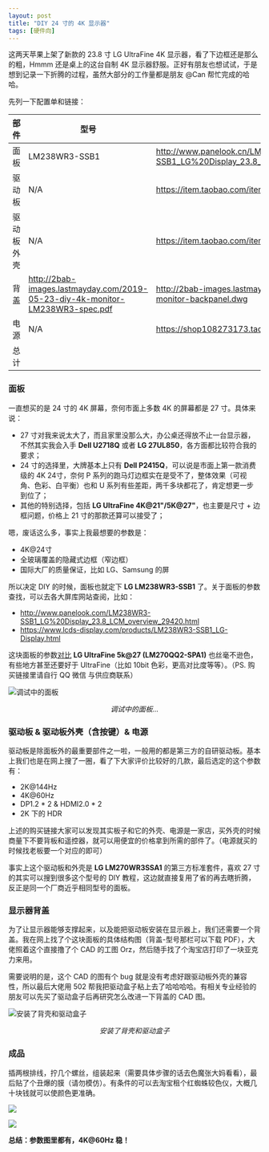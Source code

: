 ```yaml
---
layout: post
title: "DIY 24 寸的 4K 显示器"
tags: [硬件向]
---
```


这两天苹果上架了新款的 23.8 寸 LG UltraFine 4K 显示器，看了下边框还是那么的粗，Hmmm 还是桌上的这台自制 4K 显示器舒服。正好有朋友也想试试，于是想到记录一下折腾的过程，虽然大部分的工作量都是朋友 @Can 帮忙完成的哈哈。

<!--more-->

先列一下配置单和链接：

|部件|型号|链接|参考价格|
|---|---|---|---|
|面板|LM238WR3-SSB1|http://www.panelook.cn/LM238WR3-SSB1_LG%20Display_23.8_LCM_invitemdetail_cn_167827.html|￥600-750|
|驱动板|N/A|https://item.taobao.com/item.htm?id=575821521733|￥400|
|驱动板外壳|N/A|https://item.taobao.com/item.htm?id=575219610220|￥40|
|背盖|http://2bab-images.lastmayday.com/2019-05-23-diy-4k-monitor-LM238WR3-spec.pdf|http://2bab-images.lastmayday.com/2019-05-23-diy-4k-monitor-backpanel.dwg|￥60|
|电源|N/A|https://shop108273173.taobao.com/index.htm|￥50|
|总计|||￥1200 左右|

### 面板 

一直想买的是 24 寸的 4K 屏幕，奈何市面上多数 4K 的屏幕都是 27 寸。具体来说：

- 27 寸对我来说太大了，而且家里没那么大，办公桌还得放不止一台显示器，不然其实我会入手 **Dell U2718Q** 或者 **LG 27UL850**，各方面都比较符合我的要求；
- 24 寸的选择里，大牌基本上只有 **Dell P2415Q**，可以说是市面上第一款消费级的 4K 24寸，奈何 P 系列的跑马灯边框实在是受不了，整体效果（可视角、色彩、白平衡）也和 U 系列有些差距，两千多块都花了，肯定想更一步到位了；
- 其他的特别选择，包括 **LG UltraFine 4K@21"/5K@27"**，也主要是尺寸 + 边框问题，价格上 21 寸的那款还算可以接受了；

嗯，废话这么多，事实上我最想要的参数是：

- 4K@24寸
- 全玻璃覆盖的隐藏式边框（窄边框）
- 国际大厂的质量保证，比如 LG、Samsung 的屏

所以决定 DIY 的时候，面板也就定下 **LG LM238WR3-SSB1** 了。关于面板的参数查找，可以去各大屏库网站查阅，比如：

- http://www.panelook.com/LM238WR3-SSB1_LG%20Display_23.8_LCM_overview_29420.html
- https://www.lcds-display.com/products/LM238WR3-SSB1_LG-Display.html

这块面板的参数[对比]( http://www.panelook.com/modelcompare.php?ids=29420,33044
) **LG UltraFine 5k@27 (LM270QQ2-SPA1)** 也丝毫不逊色，有些地方甚至还要好于 UltraFine（比如 10bit 色彩，更高对比度等等）。（PS. 购买链接里请自行 QQ 微信 与供应商联系）

![调试中的面板](http://2bab-images.lastmayday.com/blog/diy-4k-24inch-monitor-1.jpg?imageslim)
<div style="text-align:center;"><i>调试中的面板...</i></div>

### 驱动板 & 驱动板外壳（含按键）& 电源

驱动板是除面板外的最重要部件之一啦，一般用的都是第三方的自研驱动板。基本上我们也是在网上搜了一圈，看了下大家评价比较好的几款，最后选定的这个参数有：

- 2K@144Hz
- 4K@60Hz
- DP1.2 * 2 & HDMI2.0 * 2
- 2K 下的 HDR

上述的购买链接大家可以发现其实板子和它的外壳、电源是一家店，买外壳的时候商量下不要背板和遥控器，就可以用便宜的价格拿到所需的部件了。（电源就买的时候找老板要一个对应的即可）

事实上这个驱动板和外壳是 **LG LM270WR3SSA1** 的第三方标准套件，喜欢 27 寸的其实可以搜到很多这个型号的 DIY 教程，这边就直接复用了省的再去瞎折腾，反正是同一个厂商近乎相同型号的面板。

### 显示器背盖

为了让显示器能够支撑起来，以及能把驱动板安装在显示器上，我们还需要一个背盖。我在网上找了个这块面板的具体结构图（背盖-型号那栏可以下载 PDF），大佬照着这个直接撸了个 CAD 的工图 Orz，然后随手找了个淘宝店打印了一块亚克力来用。

需要说明的是，这个 CAD 的图有个 bug 就是没有考虑好跟驱动板外壳的兼容性，所以最后大佬用 502 帮我把驱动盒子粘上去了哈哈哈哈。有相关专业经验的朋友可以先买了驱动盒子后再研究怎么改进一下背盖的 CAD 图。

![安装了背壳和驱动盒子](http://2bab-images.lastmayday.com/blog/diy-4k-24inch-monitor-2.jpg?imageslim)
<div style="text-align:center;"><i>安装了背壳和驱动盒子</i></div>

### 成品

插两根排线，拧几个螺丝，组装起来（需要具体步骤的话去色魔张大妈看看），最后贴了个丑爆的膜（请勿模仿）。有条件的可以去淘宝租个红蜘蛛较色仪，大概几十块钱就可以使颜色更准确。

![](http://2bab-images.lastmayday.com/blog/diy-4k-24inch-monitor-3.jpg?imageslim)


![](http://2bab-images.lastmayday.com/blog/diy-4k-24inch-monitor-4.JPG?imageslim)

**总结：参数图里都有，4K@60Hz 稳！**


